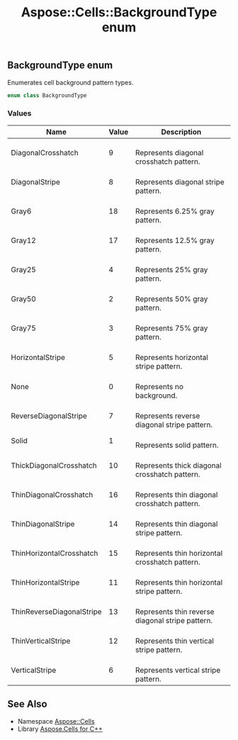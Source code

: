 ﻿---
title: Aspose::Cells::BackgroundType enum
linktitle: BackgroundType
second_title: Aspose.Cells for C++ API Reference
description: 'Aspose::Cells::BackgroundType enum. Enumerates cell background pattern types in C++.'
type: docs
weight: 17400
url: /cpp/aspose.cells/backgroundtype/
---
## BackgroundType enum


Enumerates cell background pattern types.

```cpp
enum class BackgroundType
```

### Values

| Name | Value | Description |
| --- | --- | --- |
| DiagonalCrosshatch | 9 | <br>Represents diagonal crosshatch pattern. |
| DiagonalStripe | 8 | <br>Represents diagonal stripe pattern. |
| Gray6 | 18 | <br>Represents 6.25% gray pattern. |
| Gray12 | 17 | <br>Represents 12.5% gray pattern. |
| Gray25 | 4 | <br>Represents 25% gray pattern. |
| Gray50 | 2 | <br>Represents 50% gray pattern. |
| Gray75 | 3 | <br>Represents 75% gray pattern. |
| HorizontalStripe | 5 | <br>Represents horizontal stripe pattern. |
| None | 0 | <br>Represents no background. |
| ReverseDiagonalStripe | 7 | <br>Represents reverse diagonal stripe pattern. |
| Solid | 1 | <br>Represents solid pattern. |
| ThickDiagonalCrosshatch | 10 | <br>Represents thick diagonal crosshatch pattern. |
| ThinDiagonalCrosshatch | 16 | <br>Represents thin diagonal crosshatch pattern. |
| ThinDiagonalStripe | 14 | <br>Represents thin diagonal stripe pattern. |
| ThinHorizontalCrosshatch | 15 | <br>Represents thin horizontal crosshatch pattern. |
| ThinHorizontalStripe | 11 | <br>Represents thin horizontal stripe pattern. |
| ThinReverseDiagonalStripe | 13 | <br>Represents thin reverse diagonal stripe pattern. |
| ThinVerticalStripe | 12 | <br>Represents thin vertical stripe pattern. |
| VerticalStripe | 6 | <br>Represents vertical stripe pattern. |

## See Also

* Namespace [Aspose::Cells](../)
* Library [Aspose.Cells for C++](../../)
